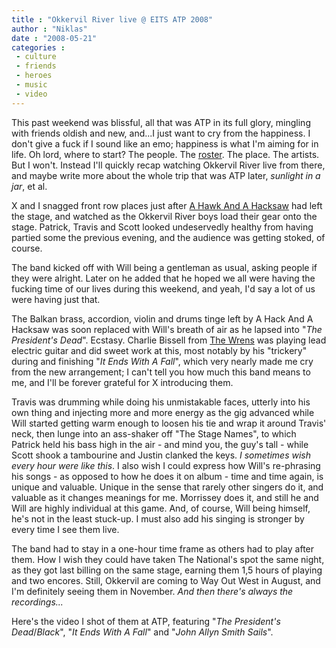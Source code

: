 ```yaml
---
title : "Okkervil River live @ EITS ATP 2008"
author : "Niklas"
date : "2008-05-21"
categories : 
 - culture
 - friends
 - heroes
 - music
 - video
---
```


This past weekend was blissful, all that was ATP in its full glory, mingling with friends oldish and new, and...I just want to cry from the happiness. I don't give a fuck if I sound like an emo; happiness is what I'm aiming for in life. Oh lord, where to start? The people. The [roster](http://www.iterasi.net/OpenViewer.aspx?sqrlitid=2tFtoqoidkubHfLOEis-3Q). The place. The artists. But I won't. Instead I'll quickly recap watching Okkervil River live from there, and maybe write more about the whole trip that was ATP later, _sunlight in a jar_, et al.

X and I snagged front row places just after [A Hawk And A Hacksaw](http://www.ahawkandahacksaw.co.uk) had left the stage, and watched as the Okkervil River boys load their gear onto the stage. Patrick, Travis and Scott looked undeservedly healthy from having partied some the previous evening, and the audience was getting stoked, of course.

The band kicked off with Will being a gentleman as usual, asking people if they were alright. Later on he added that he hoped we all were having the fucking time of our lives during this weekend, and yeah, I'd say a lot of us were having just that.

The Balkan brass, accordion, violin and drums tinge left by A Hack And A Hacksaw was soon replaced with Will's breath of air as he lapsed into "_The President's Dead_". Ecstasy. Charlie Bissell from [The Wrens](http://en.wikipedia.org/wiki/The_Wrens_(band)) was playing lead electric guitar and did sweet work at this, most notably by his "trickery" during and finishing "_It Ends With A Fall_", which very nearly made me cry from the new arrangement; I can't tell you how much this band means to me, and I'll be forever grateful for X introducing them.

Travis was drumming while doing his unmistakable faces, utterly into his own thing and injecting more and more energy as the gig advanced while Will started getting warm enough to loosen his tie and wrap it around Travis' neck, then lunge into an ass-shaker off "The Stage Names", to which Patrick held his bass high in the air - and mind you, the guy's tall - while Scott shook a tambourine and Justin clanked the keys. _I sometimes wish every hour were like this_. I also wish I could express how Will's re-phrasing his songs - as opposed to how he does it on album - time and time again, is unique and valuable. Unique in the sense that rarely other singers do it, and valuable as it changes meanings for me. Morrissey does it, and still he and Will are highly individual at this game. And, of course, Will being himself, he's not in the least stuck-up. I must also add his singing is stronger by every time I see them live.

The band had to stay in a one-hour time frame as others had to play after them. How I wish they could have taken The National's spot the same night, as they got last billing on the same stage, earning them 1,5 hours of playing and two encores. Still, Okkervil are coming to Way Out West in August, and I'm definitely seeing them in November. _And then there's always the recordings..._

Here's the video I shot of them at ATP, featuring "_The President's Dead_/_Black_", "_It Ends With A Fall_" and "_John Allyn Smith Sails_".
